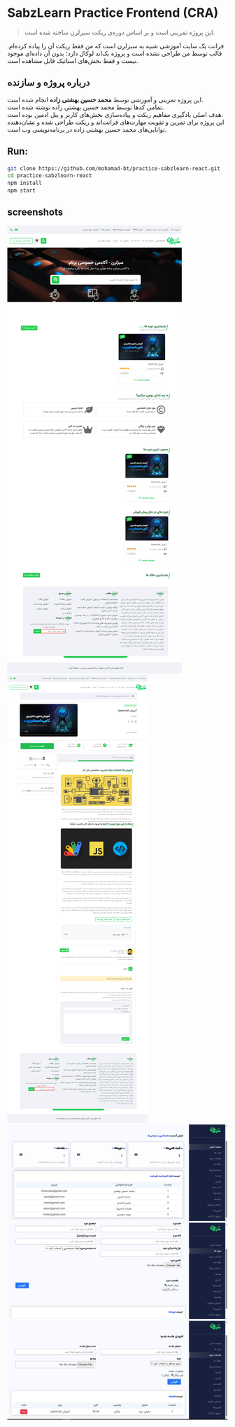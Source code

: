 # SabzLearn Practice Frontend (CRA)

> این پروژه تمرینی است و بر اساس دوره‌ی ریکت سبزلرن ساخته شده است.

فرانت یک سایت آموزشی شبیه به سبزلرن است که من فقط ریکت آن را پیاده کرده‌ام. قالب توسط من طراحی نشده است و پروژه بک‌اند لوکال دارد؛ بدون آن داده‌ای موجود نیست و فقط بخش‌های استاتیک قابل مشاهده است.

## درباره پروژه و سازنده

این پروژه تمرینی و آموزشی توسط **محمد حسین بهشتی زاده** انجام شده است.  
تمامی کدها توسط محمد حسین بهشتی زاده نوشته شده است.  
هدف اصلی یادگیری مفاهیم ریکت و پیاده‌سازی بخش‌های کاربر و پنل ادمین بوده است.  
این پروژه برای تمرین و تقویت مهارت‌های فرانت‌اند و ریکت طراحی شده و نشان‌دهنده توانایی‌های محمد حسین بهشتی زاده در برنامه‌نویسی وب است.

## Run:

```bash
git clone https://github.com/mohamad-bt/practice-sabzlearn-react.git
cd practice-sabzlearn-react
npm install
npm start
```

## screenshots

![صفحه اصلی](screenshots/home.png)
![مشخصات دوره](screenshots/course-info.png)
![پنل ادمین](screenshots/panel-home.png)
![مدیریت دوره ها](screenshots/panel-courses.png)
![مدیریت قسمت ها](screenshots/panel-sessions.png)
